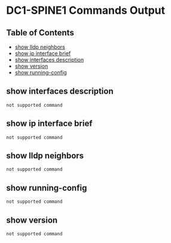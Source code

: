 # DC1-SPINE1 Commands Output

## Table of Contents

- [show lldp neighbors](#show-lldp-neighbors)
- [show ip interface brief](#show-ip-interface-brief)
- [show interfaces description](#show-interfaces-description)
- [show version](#show-version)
- [show running-config](#show-running-config)
## show interfaces description

```
not supported command
```
## show ip interface brief

```
not supported command
```
## show lldp neighbors

```
not supported command
```
## show running-config

```
not supported command
```
## show version

```
not supported command
```
